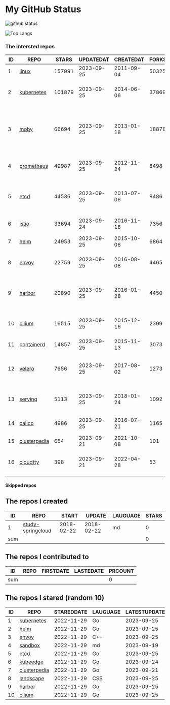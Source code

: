 # My GitHub Status

<img src="https://github-readme-stats-1.yihong0618.vercel.app/api?username=daoqingniu&show_icons=true&&&hide_title=true&count_private=true" alt="github status" />

![Top Langs](https://github-readme-stats-1.yihong0618.vercel.app/api/top-langs/?username=daoqingniu&layout=compact)

<!--START_SECTION:github_repos-->
### The intersted repos
| ID |                              REPO                               | STARS  | UPDATEDAT  | CREATEDAT  | FORKSCOUNT |                                              DESCRIPTIONS                                              |
|----|-----------------------------------------------------------------|--------|------------|------------|------------|--------------------------------------------------------------------------------------------------------|
|  1 | [linux](https://github.com/torvalds/linux)                      | 157991 | 2023-09-25 | 2011-09-04 |      50325 | Linux kernel source tree                                                                               |
|  2 | [kubernetes](https://github.com/kubernetes/kubernetes)          | 101879 | 2023-09-25 | 2014-06-06 |      37869 | Production-Grade Container Scheduling and Management                                                   |
|  3 | [moby](https://github.com/moby/moby)                            |  66694 | 2023-09-25 | 2013-01-18 |      18878 | Moby Project - a collaborative project for the container ecosystem to assemble container-based systems |
|  4 | [prometheus](https://github.com/prometheus/prometheus)          |  49987 | 2023-09-25 | 2012-11-24 |       8498 | The Prometheus monitoring system and time series database.                                             |
|  5 | [etcd](https://github.com/etcd-io/etcd)                         |  44536 | 2023-09-25 | 2013-07-06 |       9486 | Distributed reliable key-value store for the most critical data of a distributed system                |
|  6 | [istio](https://github.com/istio/istio)                         |  33694 | 2023-09-24 | 2016-11-18 |       7356 | Connect, secure, control, and observe services.                                                        |
|  7 | [helm](https://github.com/helm/helm)                            |  24953 | 2023-09-25 | 2015-10-06 |       6864 | The Kubernetes Package Manager                                                                         |
|  8 | [envoy](https://github.com/envoyproxy/envoy)                    |  22759 | 2023-09-25 | 2016-08-08 |       4465 | Cloud-native high-performance edge/middle/service proxy                                                |
|  9 | [harbor](https://github.com/goharbor/harbor)                    |  20890 | 2023-09-25 | 2016-01-28 |       4450 | An open source trusted cloud native registry project that stores, signs, and scans content.            |
| 10 | [cilium](https://github.com/cilium/cilium)                      |  16515 | 2023-09-25 | 2015-12-16 |       2399 | eBPF-based Networking, Security, and Observability                                                     |
| 11 | [containerd](https://github.com/containerd/containerd)          |  14857 | 2023-09-25 | 2015-11-13 |       3073 | An open and reliable container runtime                                                                 |
| 12 | [velero](https://github.com/vmware-tanzu/velero)                |   7656 | 2023-09-25 | 2017-08-02 |       1273 | Backup and migrate Kubernetes applications and their persistent volumes                                |
| 13 | [serving](https://github.com/knative/serving)                   |   5113 | 2023-09-25 | 2018-01-24 |       1092 | Kubernetes-based, scale-to-zero, request-driven compute                                                |
| 14 | [calico](https://github.com/projectcalico/calico)               |   4986 | 2023-09-25 | 2016-07-21 |       1165 | Cloud native networking and network security                                                           |
| 15 | [clusterpedia](https://github.com/clusterpedia-io/clusterpedia) |    654 | 2023-09-21 | 2021-10-08 |        101 | The Encyclopedia of Kubernetes clusters                                                                |
| 16 | [cloudtty](https://github.com/cloudtty/cloudtty)                |    398 | 2023-09-21 | 2022-04-28 |         53 | A Friendly Kubernetes CloudShell (Web Terminal) !                                                      |



#### Skipped repos
<!--END_SECTION:github_repos-->

<!--START_SECTION:my_github-->
## The repos I created
| ID  |                                 REPO                                 |   START    |   UPDATE   | LAUGUAGE | STARS |
|-----|----------------------------------------------------------------------|------------|------------|----------|-------|
|   1 | [study-springcloud](https://github.com/daoqingniu/study-springcloud) | 2018-02-22 | 2018-02-22 | md       |     0 |
| sum |                                                                      |            |            |          |     0 |

## The repos I contributed to
| ID  | REPO | FIRSTDATE | LASTEDATE | PRCOUNT |
|-----|------|-----------|-----------|---------|
| sum |      |           |           |       0 |

## The repos I stared (random 10)
| ID |                              REPO                               | STAREDDATE | LAUGUAGE | LATESTUPDATE |
|----|-----------------------------------------------------------------|------------|----------|--------------|
|  1 | [kubernetes](https://github.com/kubernetes/kubernetes)          | 2022-11-29 | Go       | 2023-09-25   |
|  2 | [helm](https://github.com/helm/helm)                            | 2022-11-29 | Go       | 2023-09-25   |
|  3 | [envoy](https://github.com/envoyproxy/envoy)                    | 2022-11-29 | C++      | 2023-09-25   |
|  4 | [sandbox](https://github.com/cncf/sandbox)                      | 2022-11-29 | md       | 2023-09-19   |
|  5 | [etcd](https://github.com/etcd-io/etcd)                         | 2022-11-29 | Go       | 2023-09-25   |
|  6 | [kubeedge](https://github.com/kubeedge/kubeedge)                | 2022-11-29 | Go       | 2023-09-24   |
|  7 | [clusterpedia](https://github.com/clusterpedia-io/clusterpedia) | 2022-11-29 | Go       | 2023-09-21   |
|  8 | [landscape](https://github.com/cncf/landscape)                  | 2022-11-29 | CSS      | 2023-09-25   |
|  9 | [harbor](https://github.com/goharbor/harbor)                    | 2022-11-29 | Go       | 2023-09-25   |
| 10 | [cilium](https://github.com/cilium/cilium)                      | 2022-11-29 | Go       | 2023-09-25   |

<!--END_SECTION:my_github-->
